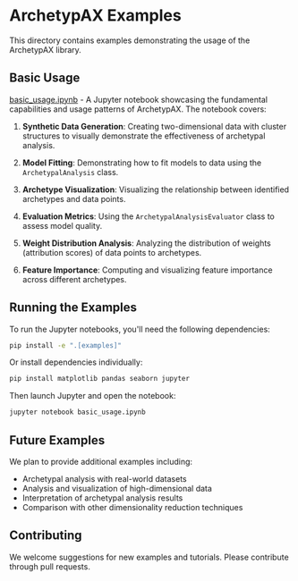 # ArchetypAX Examples

This directory contains examples demonstrating the usage of the ArchetypAX library.

## Basic Usage

[basic_usage.ipynb](basic_usage.ipynb) - A Jupyter notebook showcasing the fundamental capabilities and usage patterns of ArchetypAX. The notebook covers:

1. **Synthetic Data Generation**: Creating two-dimensional data with cluster structures to visually demonstrate the effectiveness of archetypal analysis.

2. **Model Fitting**: Demonstrating how to fit models to data using the `ArchetypalAnalysis` class.

3. **Archetype Visualization**: Visualizing the relationship between identified archetypes and data points.

4. **Evaluation Metrics**: Using the `ArchetypalAnalysisEvaluator` class to assess model quality.

5. **Weight Distribution Analysis**: Analyzing the distribution of weights (attribution scores) of data points to archetypes.

6. **Feature Importance**: Computing and visualizing feature importance across different archetypes.

## Running the Examples

To run the Jupyter notebooks, you'll need the following dependencies:

```bash
pip install -e ".[examples]"
```

Or install dependencies individually:

```bash
pip install matplotlib pandas seaborn jupyter
```

Then launch Jupyter and open the notebook:

```bash
jupyter notebook basic_usage.ipynb
```

## Future Examples

We plan to provide additional examples including:

- Archetypal analysis with real-world datasets
- Analysis and visualization of high-dimensional data
- Interpretation of archetypal analysis results
- Comparison with other dimensionality reduction techniques

## Contributing

We welcome suggestions for new examples and tutorials. Please contribute through pull requests.
